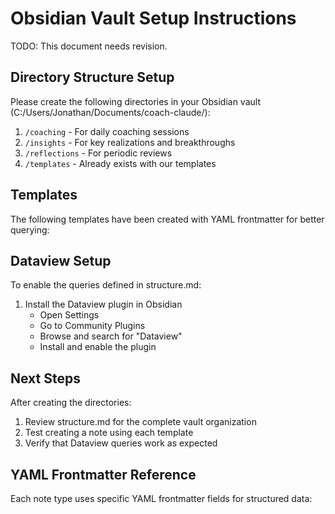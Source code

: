 # Obsidian Vault Setup Instructions

TODO: This document needs revision.

## Directory Structure Setup

Please create the following directories in your Obsidian vault (C:/Users/Jonathan/Documents/coach-claude/):

1. `/coaching` - For daily coaching sessions
2. `/insights` - For key realizations and breakthroughs
3. `/reflections` - For periodic reviews
4. `/templates` - Already exists with our templates

## Templates

The following templates have been created with YAML frontmatter for better querying:

## Dataview Setup

To enable the queries defined in structure.md:

1. Install the Dataview plugin in Obsidian
   - Open Settings
   - Go to Community Plugins
   - Browse and search for "Dataview"
   - Install and enable the plugin

## Next Steps

After creating the directories:

1. Review structure.md for the complete vault organization
2. Test creating a note using each template
3. Verify that Dataview queries work as expected

## YAML Frontmatter Reference

Each note type uses specific YAML frontmatter fields for structured data:
